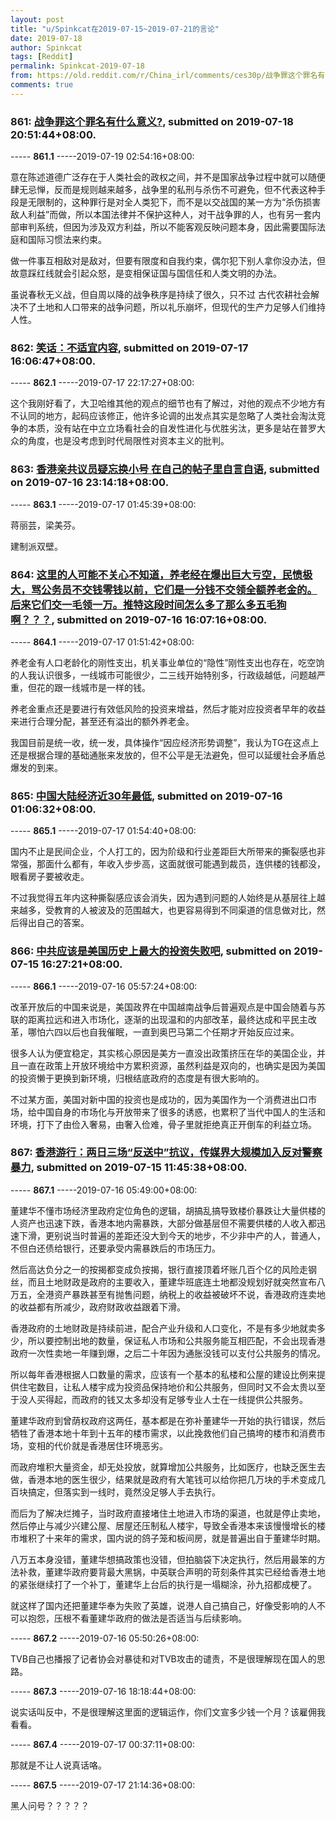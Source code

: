 ```yaml
---
layout: post
title: "u/Spinkcat在2019-07-15~2019-07-21的言论"
date: 2019-07-18
author: Spinkcat
tags: [Reddit]
permalink: Spinkcat-2019-07-18
from: https://old.reddit.com/r/China_irl/comments/ces30p/战争罪这个罪名有什么意义/
comments: true
---
```


### 861: [战争罪这个罪名有什么意义?](https://old.reddit.com/r/China_irl/comments/ces30p/战争罪这个罪名有什么意义/), submitted on 2019-07-18 20:51:44+08:00.

----- __861.1__ -----2019-07-19 02:54:16+08:00:

意在陈述道德广泛存在于人类社会的政权之间，并不是国家战争过程中就可以随便肆无忌惮，反而是规则越来越多，战争里的私刑与杀伤不可避免，但不代表这种手段是无限制的，这种罪行是对全人类犯下，而不是以交战国的某一方为“杀伤损害敌人利益”而做，所以本国法律并不保护这种人，对干战争罪的人，也有另一套内部审判系统，但因为涉及双方利益，所以不能客观反映问题本身，因此需要国际法庭和国际习惯法来约束。

做一件事互相敌对是敌对，但要有限度和自我约束，偶尔犯下别人拿你没办法，但故意踩红线就会引起众怒，是变相保证国与国信任和人类文明的办法。

虽说春秋无义战，但自周以降的战争秩序是持续了很久，只不过 古代农耕社会解决不了土地和人口带来的战争问题，所以礼乐崩坏，但现代的生产力足够人们维持人性。

### 862: [笑话：不适宜内容](https://old.reddit.com/r/saraba1st/comments/ce9w3u/笑话不适宜内容/), submitted on 2019-07-17 16:06:47+08:00.

----- __862.1__ -----2019-07-17 22:17:27+08:00:

这个我刚好看了，大卫哈维其他的观点的细节也有了解过，对他的观点不少地方有不认同的地方，起码应该修正，他许多论调的出发点其实是忽略了人类社会淘汰竞争的本质，没有站在中立立场看社会的自发性进化与优胜劣汰，更多是站在普罗大众的角度，也是没考虑到时代局限性对资本主义的批判。

### 863: [香港亲共议员疑忘换小号 在自己的帖子里自言自语](https://old.reddit.com/r/saraba1st/comments/cdycvp/香港亲共议员疑忘换小号_在自己的帖子里自言自语/), submitted on 2019-07-16 23:14:18+08:00.

----- __863.1__ -----2019-07-17 01:45:39+08:00:

蒋丽芸，梁美芬。

建制派双壁。

### 864: [这里的人可能不关心不知道，养老经在爆出巨大亏空，民愤极大，骂公务员不交钱零钱以前，它们是一分钱不交领全额养老金的。后来它们交一毛领一万。推特这段时间怎么多了那么多五毛狗啊？？？](https://old.reddit.com/r/saraba1st/comments/cdu5en/这里的人可能不关心不知道养老经在爆出巨大亏空民愤极大骂公务员不交钱零钱以前它们是一分钱不交领全额养老/), submitted on 2019-07-16 16:07:16+08:00.

----- __864.1__ -----2019-07-17 01:51:42+08:00:

养老金有人口老龄化的刚性支出，机关事业单位的“隐性”刚性支出也存在，吃空饷的人我认识很多，一线城市可能很少，二三线开始特别多，行政级越低，问题越严重，但花的跟一线城市是一样的钱。

养老金重点还是要进行有效低风险的投资来增益，然后才能对应投资者早年的收益来进行合理分配，甚至还有溢出的额外养老金。

我国目前是统一收，统一发，具体操作“因应经济形势调整”，我认为TG在这点上还是根据合理的基础通胀来发放的，但不公平是无法避免，但可以延缓社会矛盾总爆发的到来。

### 865: [中国大陆经济近30年最低](https://old.reddit.com/r/saraba1st/comments/cdk5c4/中国大陆经济近30年最低/), submitted on 2019-07-16 01:06:32+08:00.

----- __865.1__ -----2019-07-17 01:54:40+08:00:

国内不止是民间企业，个人打工的，因为阶级和行业差距巨大所带来的撕裂感也非常强，那面什么都有，年收入步步高，这面就很可能遇到裁员，连供楼的钱都没，眼看房子要被收走。

不过我觉得五年内这种撕裂感应该会消失，因为遇到问题的人始终是从基层往上越来越多，受教育的人被波及的范围越大，也更容易得到不同渠道的信息做对比，然后得出自己的答案。

### 866: [中共应该是美国历史上最大的投资失败吧](https://old.reddit.com/r/saraba1st/comments/cdeuxc/中共应该是美国历史上最大的投资失败吧/), submitted on 2019-07-15 16:27:21+08:00.

----- __866.1__ -----2019-07-16 05:57:24+08:00:

改革开放后的中国来说是，美国政界在中国越南战争后普遍观点是中国会随着与苏联的距离拉远和进入市场化，逐渐的出现温和的内部改革，最终达成和平民主改革，哪怕六四以后也自我催眠，一直到奥巴马第二个任期才开始反应过来。

很多人认为便宜稳定，其实核心原因是美方一直没出政策挤压在华的美国企业，并且一直在政策上开放环境给中方累积资源，虽然利益是双向的，也确实是因为美国的投资懒于更换到新环境，归根结底政府的态度是有很大影响的。

不过某方面，美国对新中国的投资也是成功的，因为美国作为一个消费进出口市场，给中国自身的市场化与开放带来了很多的诱惑，也累积了当代中国人的生活和环境，打下了由俭入奢易，由奢入俭难，骨子里就拒绝真正开倒车的利益立场。

### 867: [香港游行：两日三场“反送中”抗议，传媒界大规模加入反对警察暴力](https://old.reddit.com/r/China_irl/comments/cdchv8/香港游行两日三场反送中抗议传媒界大规模加入反对警察暴力/), submitted on 2019-07-15 11:45:38+08:00.

----- __867.1__ -----2019-07-16 05:49:00+08:00:

董建华不懂市场经济里政府定位角色的逻辑，胡搞乱搞导致楼价暴跌让大量供楼的人资产也迅速下跌，香港本地内需暴跌，大部分做基层但不需要供楼的人收入都迅速下滑，更别说当时普遍的差距还没大到今天的地步，不少非中产的人，普通人，不但白还债给银行，还要承受内需暴跌后的市场压力。

然后高达负分之一的按揭都变成负按揭，银行直接顶着坏账几百个亿的风险走钢丝，而且土地财政是政府的主要收入，董建华班底连土地都没规划好就突然宣布八万五，全港资产暴跌甚至有抛售问题，纳税上的收益被破坏不说，香港政府连卖地的收益都有所减少，政府财政收益跟着下滑。

香港政府的土地财政是持续前进，配合产业升级和人口变化，不是有多少地就卖多少，所以要控制出地的数量，保证私人市场和公共服务能互相匹配，不会出现香港政府一次性卖地一年赚到爆，之后二十年因为通胀没钱可以支付公共服务的情况。

所以每年香港根据人口数量的需求，应该有一个基本的私楼和公屋的建设比例来提供住宅数目，让私人楼宇成为投资品保持地价和公共服务，但同时又不会太贵以至于没人买得起，而政府的钱又太多却没有足够专业人士在一线提供公共服务。

董建华政府到曾荫权政府这两任，基本都是在弥补董建华一开始的执行错误，然后牺牲了香港本地十年到十五年的楼市需求，以此挽救他们自己搞垮的楼市和消费市场，变相的代价就是香港居住环境恶劣。

而政府堆积大量资金，却无处投放，就算增加公共服务，比如医疗，也缺乏医生去做，香港本地的医生很少，结果就是政府有大笔钱可以给你把几万块的手术变成几百块搞定，但落实到一线时，竟然没足够人手去执行。

而后为了解决烂摊子，当时政府直接堵住土地进入市场的渠道，也就是停止卖地，然后停止与减少兴建公屋、居屋还压制私人楼宇，导致全香港本来该慢慢增长的楼市堆积了十来年的需求，国内说的鸽子笼和板间房，就是普遍出自于董建华时期。

八万五本身没错，董建华想搞政策也没错，但拍脑袋下决定执行，然后用最笨的方法补救，董建华政府要背最大黑锅，中英联合声明的苛刻条件其实已经给香港土地的紧张继续打了一个补丁，董建华上台后的执行是一塌糊涂，孙九招都成梗了。

就这样了国内还把董建华奉为失败了英雄，说港人自己搞自己，好像受影响的人不可以抱怨，压根不看董建华政府的做法是否适当与后续影响。

----- __867.2__ -----2019-07-16 05:50:26+08:00:

TVB自己也播报了记者协会对暴徒和对TVB攻击的谴责，不是很理解现在国人的思路。

----- __867.3__ -----2019-07-16 18:18:44+08:00:

说实话叫反中，不是很理解这里面的逻辑运作，你们文宣多少钱一个月？该雇佣我看看。

----- __867.4__ -----2019-07-17 00:37:11+08:00:

那就是不让人说真话咯。

----- __867.5__ -----2019-07-17 21:14:36+08:00:

黑人问号？？？？？

